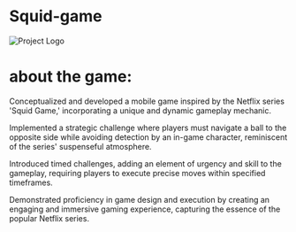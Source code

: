 # Squid-game
![Project Logo](https://www.freecodecamp.org/news/content/images/2021/11/squid-game-red-light-green-light.gif)
# about the game:
Conceptualized and developed a mobile game inspired by the Netflix series 'Squid Game,' incorporating a unique and dynamic gameplay mechanic.

Implemented a strategic challenge where players must navigate a ball to the opposite side while avoiding detection by an in-game character, reminiscent of the series' suspenseful atmosphere.

Introduced timed challenges, adding an element of urgency and skill to the gameplay, requiring players to execute precise moves within specified timeframes.

Demonstrated proficiency in game design and execution by creating an engaging and immersive gaming experience, capturing the essence of the popular Netflix series.

